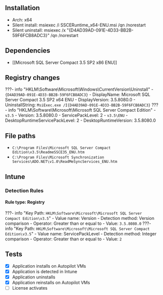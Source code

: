 ## Installation
- Arch: x64
- Silent install: msiexec /i SSCERuntime_x64-ENU.msi /qn /norestart
- Silent uninstall: msiexec /x "{D4AD39AD-091E-4D33-BB2B-59F6FCB8ADC3}" /qn /norestart
## Dependencies
- [[Microsoft SQL Server Compact 3.5 SP2 x86 ENU]]
## Registry changes
???- info "HKLM\Software\Microsoft\Windows\CurrentVersion\Uninstall"
	- `{D4AD39AD-091E-4D33-BB2B-59F6FCB8ADC3}`
		- DisplayName: Microsoft SQL Server Compact 3.5 SP2 x64 ENU
		- DisplayVersion: 3.5.8080.0
		- UninstallString: `MsiExec.exe /I{D4AD39AD-091E-4D33-BB2B-59F6FCB8ADC3}`
???- info "HKLM\Software\Microsoft\Microsoft SQL Server Compact Edition"
	- `v3.5`
		- Version: 3.5.8080.0
		- ServicePackLevel: 2
	- `v3.5\ENU`
		- DesktopRuntimeServicePackLevel: 2
		- DesktopRuntimeVersion: 3.5.8080.0
## File paths
- `C:\Program Files\Microsoft SQL Server Compact Edition\v3.5\ReadmeSSCE35_ENU.htm`
- `C:\Program Files\Microsoft Synchronization Services\ADO.NET\v1.0\ReadMeSyncServices_ENU.htm`
## Intune
### Detection Rules
#### Rule type: Registry
???- info "Key Path: `HKLM\Software\Microsoft\Microsoft SQL Server Compact Edition\v3.5`"
	- Value name: Version
	- Detection method: Version comparison
	- Operator: Greater than or equal to
	- Value: `3.5.8080.0`
???- info "Key Path: `HKLM\Software\Microsoft\Microsoft SQL Server Compact Edition\v3.5`"
	- Value name: ServicePackLevel
	- Detection method: Integer comparison
	- Operator: Greater than or equal to
	- Value: `2`
## Tests
- [x] Application installs on Autopilot VMs
- [x] Application is detected in Intune
- [x] Application uninstalls
- [x] Application reinstalls on Autopilot VMs
- [ ] License activates